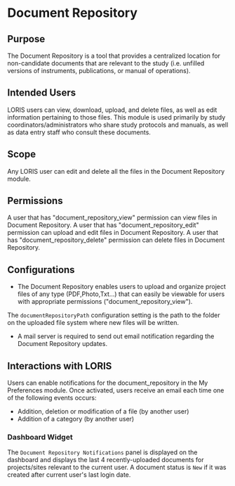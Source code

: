 # Document Repository

## Purpose

 The Document Repository is a tool that provides a centralized location for non-candidate documents that are relevant to the study (i.e. unfilled versions of instruments, publications, or manual of operations).

## Intended Users

LORIS users can view, download, upload, and delete files, as well as edit information pertaining to those files.
This module is used primarily by study coordinators/administrators who share study protocols and manuals, as well as data entry staff who consult these documents.

## Scope

 Any LORIS user can edit and delete all the files in the Document Repository module. 

## Permissions

 A user that has "document_repository_view" permission can view files in Document Repository.
 A user that has "document_repository_edit" permission can upload and edit files in Document Repository.
 A user that has "document_repository_delete" permission can delete files in Document Repository.

## Configurations

- The Document Repository enables users to upload and organize project files of any type (PDF,Photo,Txt...) that can easily be viewable for users with appropriate permissions ("document_repository_view").

The `documentRepositoryPath` configuration setting is the path to the folder on the
uploaded file system where new files will be written.

- A mail server is required to send out email notification regarding the Document Repository updates.

## Interactions with LORIS

Users can enable notifications for the document_repository in the My Preferences module. Once activated, users receive an email each time one of the following events occurs:
* Addition, deletion or modification of a file (by another user)
* Addition of a category (by another user)

### Dashboard Widget

The `Document Repository Notifications` panel is displayed on the dashboard and displays the last 4 recently-uploaded documents for projects/sites relevant to the current user. A document status is `New` if it was created after current user's last login date.
